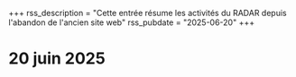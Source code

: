 +++
rss_description = "Cette entrée résume les activités du RADAR depuis l'abandon de l'ancien site web"
rss_pubdate = "2025-06-20"
+++

# 20 juin 2025
